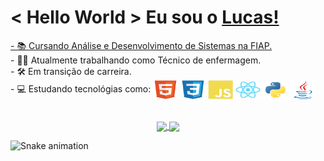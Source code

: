 <h1>< Hello World > Eu sou o <a href=https://www.linkedin.com/in/lucas-lap/>Lucas!</h1>

<div>
  <p1>
- 📚 Cursando Análise e Desenvolvimento de Sistemas na <a href="https://www.fiap.com.br/online/graduacao/tecnologo/analise-e-desenvolvimento-de-sistemas/">FIAP.</a><br>
- 👨‍⚕️ Atualmente trabalhando como Técnico de enfermagem.<br>
- 🛠️ Em transição de carreira.<br>
- 💻 Estudando tecnológias como:
  <img align="center" alt="HTML" height="30" width="40" src="https://raw.githubusercontent.com/devicons/devicon/master/icons/html5/html5-original.svg">
  <img align="center" alt="CSS" height="30" width="40" src="https://raw.githubusercontent.com/devicons/devicon/master/icons/css3/css3-original.svg">
  <img align="center" alt="Js" height="30" width="40" src="https://raw.githubusercontent.com/devicons/devicon/master/icons/javascript/javascript-plain.svg">
  <img align="center" alt="React" height="30" width="40" src="https://raw.githubusercontent.com/devicons/devicon/master/icons/react/react-original.svg">
  <img align="center" alt="Python" height="30" width="40" src="https://raw.githubusercontent.com/devicons/devicon/master/icons/python/python-original.svg">
  <img align="center" alt="Java" height="30" width="40" src="https://raw.githubusercontent.com/devicons/devicon/master/icons/java/java-original.svg"><br><br>
  </p1>
</div><br>

<div align="center">
  <a href="https://github.com/Lucas-lap">
    <img align="center" height="140em" src="https://github-readme-stats.vercel.app/api?username=Lucas-lap&show_icons=true&theme=chartreuse-dark&include_all_commits=true&count_private=true"/>
    <img align="center" height="140em" src="https://github-readme-stats.vercel.app/api/top-langs/?username=Lucas-lap&theme=chartreuse-dark&hide_border=false&&layout=compact"/>
  </a>
</div>

![Snake animation](https://github.com/danielbped/danielbped/blob/output/github-contribution-grid-snake.svg)
